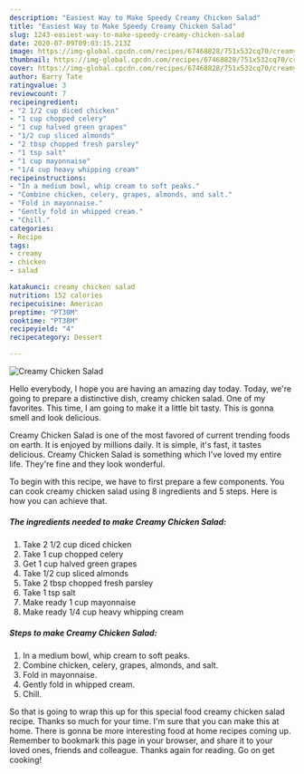 ```yaml
---
description: "Easiest Way to Make Speedy Creamy Chicken Salad"
title: "Easiest Way to Make Speedy Creamy Chicken Salad"
slug: 1243-easiest-way-to-make-speedy-creamy-chicken-salad
date: 2020-07-09T09:03:15.213Z
image: https://img-global.cpcdn.com/recipes/67468828/751x532cq70/creamy-chicken-salad-recipe-main-photo.jpg
thumbnail: https://img-global.cpcdn.com/recipes/67468828/751x532cq70/creamy-chicken-salad-recipe-main-photo.jpg
cover: https://img-global.cpcdn.com/recipes/67468828/751x532cq70/creamy-chicken-salad-recipe-main-photo.jpg
author: Barry Tate
ratingvalue: 3
reviewcount: 7
recipeingredient:
- "2 1/2 cup diced chicken"
- "1 cup chopped celery"
- "1 cup halved green grapes"
- "1/2 cup sliced almonds"
- "2 tbsp chopped fresh parsley"
- "1 tsp salt"
- "1 cup mayonnaise"
- "1/4 cup heavy whipping cream"
recipeinstructions:
- "In a medium bowl, whip cream to soft peaks."
- "Combine chicken, celery, grapes, almonds, and salt."
- "Fold in mayonnaise."
- "Gently fold in whipped cream."
- "Chill."
categories:
- Recipe
tags:
- creamy
- chicken
- salad

katakunci: creamy chicken salad 
nutrition: 152 calories
recipecuisine: American
preptime: "PT30M"
cooktime: "PT38M"
recipeyield: "4"
recipecategory: Dessert

---
```



![Creamy Chicken Salad](https://img-global.cpcdn.com/recipes/67468828/751x532cq70/creamy-chicken-salad-recipe-main-photo.jpg)

Hello everybody, I hope you are having an amazing day today. Today, we're going to prepare a distinctive dish, creamy chicken salad. One of my favorites. This time, I am going to make it a little bit tasty. This is gonna smell and look delicious.



Creamy Chicken Salad is one of the most favored of current trending foods on earth. It is enjoyed by millions daily. It is simple, it's fast, it tastes delicious. Creamy Chicken Salad is something which I've loved my entire life. They're fine and they look wonderful.


To begin with this recipe, we have to first prepare a few components. You can cook creamy chicken salad using 8 ingredients and 5 steps. Here is how you can achieve that.

<!--inarticleads1-->

##### The ingredients needed to make Creamy Chicken Salad:

1. Take 2 1/2 cup diced chicken
1. Take 1 cup chopped celery
1. Get 1 cup halved green grapes
1. Take 1/2 cup sliced almonds
1. Take 2 tbsp chopped fresh parsley
1. Take 1 tsp salt
1. Make ready 1 cup mayonnaise
1. Make ready 1/4 cup heavy whipping cream




<!--inarticleads2-->

##### Steps to make Creamy Chicken Salad:

1. In a medium bowl, whip cream to soft peaks.
1. Combine chicken, celery, grapes, almonds, and salt.
1. Fold in mayonnaise.
1. Gently fold in whipped cream.
1. Chill.




So that is going to wrap this up for this special food creamy chicken salad recipe. Thanks so much for your time. I'm sure that you can make this at home. There is gonna be more interesting food at home recipes coming up. Remember to bookmark this page in your browser, and share it to your loved ones, friends and colleague. Thanks again for reading. Go on get cooking!
